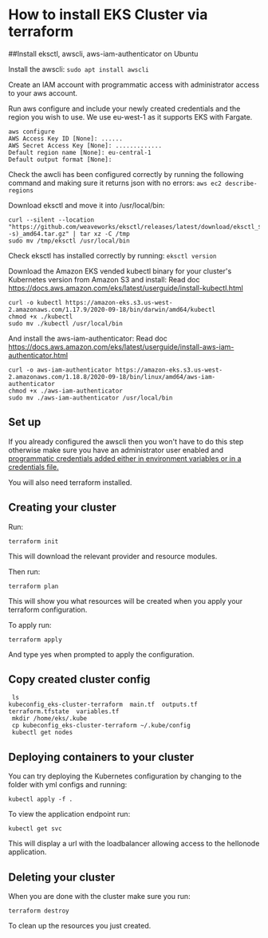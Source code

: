 # How to install EKS Cluster via terraform
##Install eksctl, awscli, aws-iam-authenticator on Ubuntu

Install the awscli:
`sudo apt install awscli`

Create an IAM account with programmatic access with administrator access to your aws account.

Run aws configure and include your newly created credentials and the region you wish to use. We use eu-west-1 as it supports EKS with Fargate.
```
aws configure
AWS Access Key ID [None]: ......
AWS Secret Access Key [None]: .............
Default region name [None]: eu-central-1
Default output format [None]: 
```

Check the awcli has been configured correctly by running the following command and making sure it returns json with no errors:
`aws ec2 describe-regions`


Download eksctl and move it into /usr/local/bin:
```
curl --silent --location "https://github.com/weaveworks/eksctl/releases/latest/download/eksctl_$(uname -s)_amd64.tar.gz" | tar xz -C /tmp
sudo mv /tmp/eksctl /usr/local/bin
```

Check eksctl has installed correctly by running:
`eksctl version`

Download the Amazon EKS vended kubectl binary for your cluster's Kubernetes version from Amazon S3 and install:
Read doc https://docs.aws.amazon.com/eks/latest/userguide/install-kubectl.html
```
curl -o kubectl https://amazon-eks.s3.us-west-2.amazonaws.com/1.17.9/2020-09-18/bin/darwin/amd64/kubectl
chmod +x ./kubectl
sudo mv ./kubectl /usr/local/bin
```

And install the aws-iam-authenticator:
Read doc https://docs.aws.amazon.com/eks/latest/userguide/install-aws-iam-authenticator.html
```
curl -o aws-iam-authenticator https://amazon-eks.s3.us-west-2.amazonaws.com/1.18.8/2020-09-18/bin/linux/amd64/aws-iam-authenticator
chmod +x ./aws-iam-authenticator
sudo mv ./aws-iam-authenticator /usr/local/bin
```

## Set up

If you already configured the awscli then you won't have to do this step otherwise make sure you have an administrator user enabled and [programmatic credentials added either in environment variables or in a credentials file.](https://docs.aws.amazon.com/cli/latest/userguide/cli-configure-files.html)

You will also need terraform installed.

## Creating your cluster

Run: 
```
terraform init
```
This will download the relevant provider and resource modules.

Then run:
```
terraform plan
```
This will show you what resources will be created when you apply your terraform configuration.

To apply run:
```
terraform apply
```
And type yes when prompted to apply the configuration.


## Copy created cluster config

```
 ls
kubeconfig_eks-cluster-terraform  main.tf  outputs.tf  terraform.tfstate  variables.tf
 mkdir /home/eks/.kube
 cp kubeconfig_eks-cluster-terraform ~/.kube/config
 kubectl get nodes
```

## Deploying containers to your cluster

You can try deploying the Kubernetes configuration by changing to the folder with yml configs and running:
```
kubectl apply -f .
```

To view the application endpoint run:
```
kubectl get svc
```

This will display a url with the loadbalancer allowing access to the hellonode application.

## Deleting your cluster

When you are done with the cluster make sure you run:
```
terraform destroy
```
To clean up the resources you just created.




